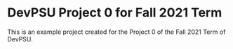 # DevPSU Project 0 for Fall 2021 Term

This is an example project created for the Project 0 of the Fall 2021 Term of DevPSU.
